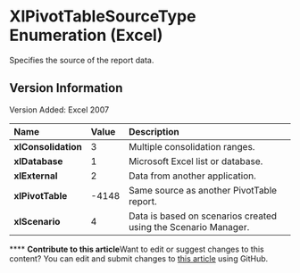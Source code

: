 
# XlPivotTableSourceType Enumeration (Excel)

Specifies the source of the report data.


## Version Information

Version Added: Excel 2007 



|**Name**|**Value**|**Description**|
|:-----|:-----|:-----|
| **xlConsolidation**|3|Multiple consolidation ranges.|
| **xlDatabase**|1|Microsoft Excel list or database.|
| **xlExternal**|2|Data from another application.|
| **xlPivotTable**|-4148|Same source as another PivotTable report.|
| **xlScenario**|4|Data is based on scenarios created using the Scenario Manager.|

****   **Contribute to this article**Want to edit or suggest changes to this content? You can edit and submit changes to  [this article](https://github.com/jhershey00/VBA_Excel_Test/OpenXMLCon/articles/96385c0c-3f03-7b57-fb71-af533270a26c.md) using GitHub.


